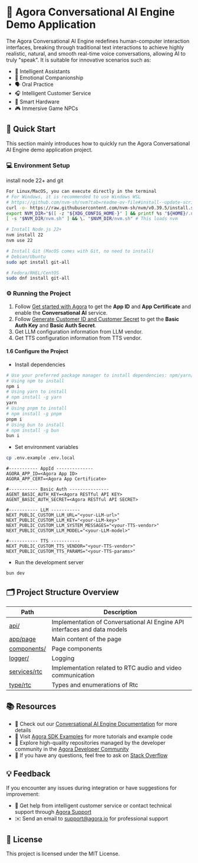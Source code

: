 # 🌟 Agora Conversational AI Engine Demo Application


The Agora Conversational AI Engine redefines human-computer interaction interfaces, breaking through traditional text interactions to achieve highly realistic, natural, and smooth real-time voice conversations, allowing AI to truly "speak". It is suitable for innovative scenarios such as:

- 🤖 Intelligent Assistants
- 💞 Emotional Companionship
- 🗣️ Oral Practice
- 🎧 Intelligent Customer Service
- 📱 Smart Hardware
- 🎮 Immersive Game NPCs

## 🚀 Quick Start

This section mainly introduces how to quickly run the Agora Conversational AI Engine demo application project.

### 💻 Environment Setup

 install node 22+ and git
```bash
For Linux/MacOS, you can execute directly in the terminal
# For Windows, it is recommended to use Windows WSL
# https://github.com/nvm-sh/nvm?tab=readme-ov-file#install--update-script
curl -o- https://raw.githubusercontent.com/nvm-sh/nvm/v0.39.5/install.sh | bash
export NVM_DIR="$([ -z "${XDG_CONFIG_HOME-}" ] && printf %s "${HOME}/.nvm" || printf %s "${XDG_CONFIG_HOME}/nvm")"
[ -s "$NVM_DIR/nvm.sh" ] && \. "$NVM_DIR/nvm.sh" # This loads nvm

# Install Node.js 22+
nvm install 22
nvm use 22

# Install Git (MacOS comes with Git, no need to install)
# Debian/Ubuntu
sudo apt install git-all

# Fedora/RHEL/CentOS
sudo dnf install git-all
```

### ⚙️ Running the Project


1. Follow [Get started with Agora](https://docs-preview.agora.io/en/conversational-ai/get-started/manage-agora-account) to get the **App ID** and **App Certificate** and enable the **Conversational AI** service.
2. Follow [Generate Customer ID and Customer Secret](https://docs.agora.io/en/conversational-ai/rest-api/restful-authentication#generate-customer-id-and-customer-secret) to get the **Basic Auth Key** and **Basic Auth Secret**.
3. Get LLM configuration information from LLM vendor.
4. Get TTS configuration information from TTS vendor.
  
#### 1.6 Configure the Project

- Install dependencies

```bash
# Use your preferred package manager to install dependencies: npm/yarn/pnpm/bun
# Using npm to install
npm i
# Using yarn to install
# npm install -g yarn
yarn
# Using pnpm to install
# npm install -g pnpm
pnpm i
# Using bun to install
# npm install -g bun
bun i
```

- Set environment variables

```bash
cp .env.example .env.local
```

```
#----------- AppId --------------
AGORA_APP_ID=<Agora App ID>
AGORA_APP_CERT=<Agora App Certificate>

#----------- Basic Auth ---------------
AGENT_BASIC_AUTH_KEY=<Agora RESTful API KEY>
AGENT_BASIC_AUTH_SECRET=<Agora RESTful API SECRET>

#----------- LLM -----------
NEXT_PUBLIC_CUSTOM_LLM_URL="<your-LLM-url>"
NEXT_PUBLIC_CUSTOM_LLM_KEY="<your-LLM-key>"
NEXT_PUBLIC_CUSTOM_LLM_SYSTEM_MESSAGES="<your-TTS-vendor>"
NEXT_PUBLIC_CUSTOM_LLM_MODEL="<your-LLM-model>"

#----------- TTS -----------
NEXT_PUBLIC_CUSTOM_TTS_VENDOR="<your-TTS-vendor>"
NEXT_PUBLIC_CUSTOM_TTS_PARAMS="<your-TTS-params>"
```

- Run the development server

```bash
bun dev
```


## 🗂️ Project Structure Overview

| Path                                          | Description                               |
| -------------------------------------------- | -------------------------------- |
| [api/](./src/app/api/)                       | Implementation of Conversational AI Engine API interfaces and data models |
| [app/page](./src/app/page.tsx)               | Main content of the page                       |
| [components/](./src/components/)             | Page components                          |
| [logger/](./src/lib/logger)                  | Logging                           |
| [services/rtc](./src/services/rtc.ts)        | Implementation related to RTC audio and video communication              |
| [type/rtc](./src/type/rtc.ts)                | Types and enumerations of Rtc     |


## 📚 Resources

- 📖 Check out our [Conversational AI Engine Documentation](https://doc.agora.io/doc/convoai/restful/landing-page) for more details
- 🧩 Visit [Agora SDK Examples](https://github.com/AgoraIO) for more tutorials and example code
- 👥 Explore high-quality repositories managed by the developer community in the [Agora Developer Community](https://github.com/AgoraIO-Community)
- 💬 If you have any questions, feel free to ask on [Stack Overflow](https://stackoverflow.com/questions/tagged/agora.io)

## 💡 Feedback

If you encounter any issues during integration or have suggestions for improvement:

- 🤖 Get help from intelligent customer service or contact technical support through [Agora Support](https://ticket.agora.io/form?type_id=&sdk_product=&sdk_platform=&sdk_version=&current=0&project_id=&call_id=&channel_name=)
- ✉️ Send an email to [support@agora.io](mailto:support@agora.io) for professional support

## 📜 License

This project is licensed under the MIT License.